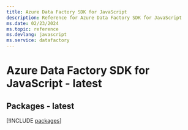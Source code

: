 ```yaml
---
title: Azure Data Factory SDK for JavaScript
description: Reference for Azure Data Factory SDK for JavaScript
ms.date: 02/23/2024
ms.topic: reference
ms.devlang: javascript
ms.service: datafactory
---
```

# Azure Data Factory SDK for JavaScript - latest
## Packages - latest
[!INCLUDE [packages](data-factory-index.md)]
